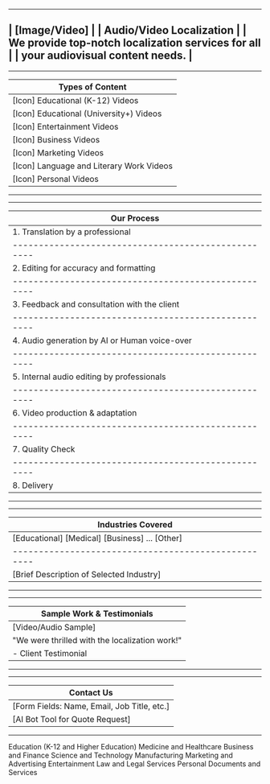 -------------------------------------------------------
| [Image/Video]                                       |
| Audio/Video Localization                            |
| We provide top-notch localization services for all  |
| your audiovisual content needs.                     |
-------------------------------------------------------
-------------------------------------------------------
| Types of Content                                     |
| --------------------------------------------------- |
| [Icon] Educational (K-12) Videos                     |
| [Icon] Educational (University+) Videos              |
| [Icon] Entertainment Videos                          |
| [Icon] Business Videos                               |
| [Icon] Marketing Videos                              |
| [Icon] Language and Literary Work Videos             |
| [Icon] Personal Videos                               |
-------------------------------------------------------
-------------------------------------------------------
| Our Process                                          |
| --------------------------------------------------- |
| 1. Translation by a professional                     |
| --------------------------------------------------- |
| 2. Editing for accuracy and formatting               |
| --------------------------------------------------- |
| 3. Feedback and consultation with the client         |
| --------------------------------------------------- |
| 4. Audio generation by AI or Human voice-over        |
| --------------------------------------------------- |
| 5. Internal audio editing by professionals           |
| --------------------------------------------------- |
| 6. Video production & adaptation                     |
| --------------------------------------------------- |
| 7. Quality Check                                     |
| --------------------------------------------------- |
| 8. Delivery                                          |
-------------------------------------------------------
-------------------------------------------------------
| Industries Covered                                   |
| --------------------------------------------------- |
| [Educational] [Medical] [Business] ... [Other]       |
| --------------------------------------------------- |
| [Brief Description of Selected Industry]             |
-------------------------------------------------------
-------------------------------------------------------
| Sample Work & Testimonials                           |
| --------------------------------------------------- |
| [Video/Audio Sample]                                 |
| "We were thrilled with the localization work!"       |
| - Client Testimonial                                 |
-------------------------------------------------------
-------------------------------------------------------
| Contact Us                                           |
| --------------------------------------------------- |
| [Form Fields: Name, Email, Job Title, etc.]          |
| [AI Bot Tool for Quote Request]                      |
-------------------------------------------------------


Education (K-12 and Higher Education)
Medicine and Healthcare
Business and Finance
Science and Technology
Manufacturing
Marketing and Advertising
Entertainment
Law and Legal Services
Personal Documents and Services



